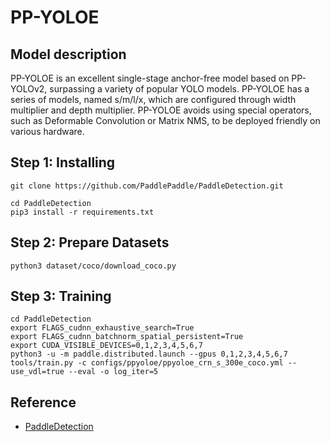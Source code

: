 # PP-YOLOE

## Model description
PP-YOLOE is an excellent single-stage anchor-free model based on PP-YOLOv2, surpassing a variety of popular YOLO models. PP-YOLOE has a series of models, named s/m/l/x, which are configured through width multiplier and depth multiplier. PP-YOLOE avoids using special operators, such as Deformable Convolution or Matrix NMS, to be deployed friendly on various hardware.

## Step 1: Installing
```
git clone https://github.com/PaddlePaddle/PaddleDetection.git
```

```
cd PaddleDetection
pip3 install -r requirements.txt
```

## Step 2: Prepare Datasets
```
python3 dataset/coco/download_coco.py
```

## Step 3: Training

```
cd PaddleDetection
export FLAGS_cudnn_exhaustive_search=True
export FLAGS_cudnn_batchnorm_spatial_persistent=True
export CUDA_VISIBLE_DEVICES=0,1,2,3,4,5,6,7
python3 -u -m paddle.distributed.launch --gpus 0,1,2,3,4,5,6,7 tools/train.py -c configs/ppyoloe/ppyoloe_crn_s_300e_coco.yml --use_vdl=true --eval -o log_iter=5
```

## Reference
- [PaddleDetection](https://github.com/PaddlePaddle/PaddleDetection)
